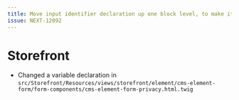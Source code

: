 ```yaml
---
title: Move input identifier declaration up one block level, to make it available in all places necessary
issue: NEXT-12092
---
```

# Storefront
* Changed a variable declaration in `src/Storefront/Resources/views/storefront/element/cms-element-form/form-components/cms-element-form-privacy.html.twig`
